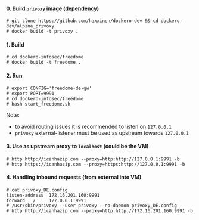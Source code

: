 #### 0. Build `privoxy` image (dependency)

```
# git clone https://github.com/haxxinen/dockero-dev && cd dockero-dev/alpine_privoxy
# docker build -t privoxy .
```

#### 1. Build
```
# cd dockero-infosec/freedome
# docker build -t freedome .
```

#### 2. Run
```
# export CONFIG='freedome-de-gw'
# export PORT=9991
# cd dockero-infosec/freedome
# bash start_freedome.sh
```

Note:
- to avoid routing issues it is recommended to listen on `127.0.0.1`
- `privoxy` external-listener must be used as upstream towards `127.0.0.1`


#### 3. Use as upstream proxy to `localhost` (could be the VM)
```
# http http://icanhazip.com --proxy=http:http://127.0.0.1:9991 -b
# http https://icanhazip.com --proxy=https:http://127.0.0.1:9991 -b
```

#### 4. Handling inbound requests (from external into VM)
```
# cat privoxy_DE.config
listen-address  172.16.201.160:9991
forward   /     127.0.0.1:9991
# /usr/sbin/privoxy --user privoxy --no-daemon privoxy_DE.config
# http http://icanhazip.com --proxy=http:http://172.16.201.160:9991 -b
```

